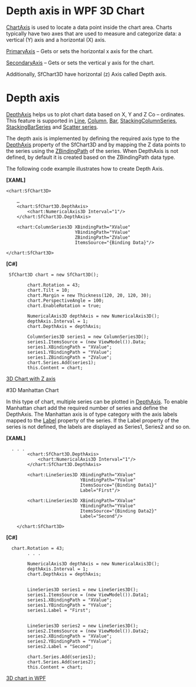 # Depth axis in WPF 3D Chart

[ChartAxis](https://help.syncfusion.com/cr/cref_files/wpf/Syncfusion.SfChart.WPF~Syncfusion.UI.Xaml.Charts.ChartAxis.html#) is used to locate a data point inside the chart area. Charts typically have two axes that are used to measure and categorize data: a vertical (Y) axis and a horizontal (X) axis. 

[PrimaryAxis](https://help.syncfusion.com/cr/cref_files/wpf/Syncfusion.SfChart.WPF~Syncfusion.UI.Xaml.Charts.SfChart3D~PrimaryAxis.html) – Gets or sets the horizontal x axis for the chart.

[SecondaryAxis](https://help.syncfusion.com/cr/cref_files/wpf/Syncfusion.SfChart.WPF~Syncfusion.UI.Xaml.Charts.SfChart3D~SecondaryAxis.html) – Gets or sets the vertical y axis for the chart.

Additionally, SfChart3D have horizontal (z) Axis called Depth axis.

# Depth axis

[DepthAxis](https://help.syncfusion.com/cr/cref_files/wpf/Syncfusion.SfChart.WPF~Syncfusion.UI.Xaml.Charts.SfChart3D~DepthAxis.html) helps us to plot chart data based on X, Y and Z Co – ordinates. This feature is supported in [Line](https://help.syncfusion.com/cr/cref_files/wpf/Syncfusion.SfChart.WPF~Syncfusion.UI.Xaml.Charts.LineSeries3D.html), [Column](https://help.syncfusion.com/cr/cref_files/wpf/Syncfusion.SfChart.WPF~Syncfusion.UI.Xaml.Charts.ColumnSeries3D.html), [Bar](https://help.syncfusion.com/cr/cref_files/wpf/Syncfusion.SfChart.WPF~Syncfusion.UI.Xaml.Charts.BarSeries3D.html), [StackingColumnSeries](https://help.syncfusion.com/cr/cref_files/wpf/Syncfusion.SfChart.WPF~Syncfusion.UI.Xaml.Charts.StackingColumnSeries3D.html), [StackingBarSeries](https://help.syncfusion.com/cr/cref_files/wpf/Syncfusion.SfChart.WPF~Syncfusion.UI.Xaml.Charts.StackingBarSeries3D.html) and [Scatter series](https://help.syncfusion.com/cr/cref_files/wpf/Syncfusion.SfChart.WPF~Syncfusion.UI.Xaml.Charts.StackingBarSeries3D.html). 

The depth axis is implemented by defining the required axis type to the [DepthAxis](https://help.syncfusion.com/cr/cref_files/wpf/Syncfusion.SfChart.WPF~Syncfusion.UI.Xaml.Charts.SfChart3D~DepthAxis.html) property of the SfChart3D and by mapping the  Z data points to the series using the [ZBindingPath](https://help.syncfusion.com/cr/cref_files/wpf/Syncfusion.SfChart.WPF~Syncfusion.UI.Xaml.Charts.XyzDataSeries3D~ZBindingPath.html) of the series. When DepthAxis is not defined, by default it is created based on the ZBindingPath data type.

The following code example illustrates how to create Depth Axis.

**[XAML]**
```
<chart:SfChart3D>
 
    …
    <chart:SfChart3D.DepthAxis>
        <chart:NumericalAxis3D Interval="1"/>
    </chart:SfChart3D.DepthAxis>

    <chart:ColumnSeries3D XBindingPath="XValue"                                
                          YBindingPath="YValue"
                          ZBindingPath="ZValue"
                          ItemsSource="{Binding Data}"/>

</chart:SfChart3D>
```
**[C#]**

```
 SfChart3D chart = new SfChart3D();

        chart.Rotation = 43;
        chart.Tilt = 10;
        chart.Margin = new Thickness(120, 20, 120, 30);
        chart.PerspectiveAngle = 100;
        chart.EnableRotation = true;

        NumericalAxis3D depthAxis = new NumericalAxis3D();
        depthAxis.Interval = 1;
        chart.DepthAxis = depthAxis;

        ColumnSeries3D series1 = new ColumnSeries3D();
        series1.ItemsSource = (new ViewModel()).Data;
        series1.XBindingPath = "XValue";
        series1.YBindingPath = "YValue";
        series1.ZBindingPath = "ZValue";
        chart.Series.Add(series1);
        this.Content = chart;
```
[3D Chart with Z axis](!SfChart3D_ZAxis.png)

#3D Manhattan Chart

In this type of chart, multiple series can be plotted in [DepthAxis](https://help.syncfusion.com/cr/cref_files/wpf/Syncfusion.SfChart.WPF~Syncfusion.UI.Xaml.Charts.SfChart3D~DepthAxis.html). To enable Manhattan chart add the required number of series and define the DepthAxis. The Manhattan axis is of type category with the axis labels mapped to the [Label](https://help.syncfusion.com/cr/cref_files/wpf/Syncfusion.SfChart.WPF~Syncfusion.UI.Xaml.Charts.ChartSeriesBase~Label.html) property of the series. If the Label property of the series is not defined, the labels are displayed as Series1, Series2 and so on.

**[XAML]**

```
  . . . 
        <chart:SfChart3D.DepthAxis>
            <chart:NumericalAxis3D Interval="1"/>
        </chart:SfChart3D.DepthAxis>

        <chart:LineSeries3D XBindingPath="XValue"                                
                            YBindingPath="YValue"                         
                            ItemsSource="{Binding Data1}" 
                            Label="First"/>

        <chart:LineSeries3D XBindingPath="XValue"                                
                            YBindingPath="YValue"                         
                            ItemsSource="{Binding Data2}" 
                            Label="Second"/>

    </chart:SfChart3D>
```

**[C#]**

```
  chart.Rotation = 43;
        . . . 

        NumericalAxis3D depthAxis = new NumericalAxis3D();
        depthAxis.Interval = 1;
        chart.DepthAxis = depthAxis;


        LineSeries3D series1 = new LineSeries3D();
        series1.ItemsSource = (new ViewModel()).Data1;
        series1.XBindingPath = "XValue";
        series1.YBindingPath = "YValue";
        series1.Label = "First";


        LineSeries3D series2 = new LineSeries3D();
        series2.ItemsSource = (new ViewModel()).Data2;
        series2.XBindingPath = "XValue";
        series2.YBindingPath = "YValue";
        series2.Label = "Second";

        chart.Series.Add(series1);
        chart.Series.Add(series2);
        this.Content = chart;

```
[3D chart in WPF](Manhattan_Chart.png)

